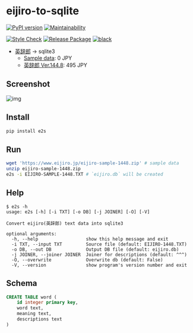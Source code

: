 # eijiro-to-sqlite

[![PyPI version](
  https://badge.fury.io/py/e2s.svg)](
  https://pypi.org/project/e2s/
) [![Maintainability](
  https://api.codeclimate.com/v1/badges/ba54d622e0a91a567bb1/maintainability)](
  https://codeclimate.com/github/eggplants/eijiro-to-sqlite/maintainability
)

[![Style Check](
  https://github.com/eggplants/eijiro-to-sqlite/actions/workflows/style-check.yml/badge.svg)](
  https://github.com/eggplants/eijiro-to-sqlite/actions/workflows/style-check.yml
) [![Release Package](
  https://github.com/eggplants/eijiro-to-sqlite/actions/workflows/release.yml/badge.svg)](
  https://github.com/eggplants/eijiro-to-sqlite/actions/workflows/release.yml) [
![black](
  https://img.shields.io/badge/code%20style-black-000000.svg)](
  https://github.com/psf/black
)

- [英辞郎](https://booth.pm/ja/items/777563) -> sqlite3
  - [Sample data](http://www.eijiro.jp/eijiro-sample-1448.zip): 0 JPY
  - [英辞郎 Ver.144.8](https://booth.pm/ja/items/777563): 495 JPY

## Screenshot

![img](https://user-images.githubusercontent.com/42153744/150694352-5f0af040-a79b-4e12-bd21-40ed67068a57.png)


## Install

```bash
pip install e2s
```

## Run

```bash
wget 'https://www.eijiro.jp/eijiro-sample-1448.zip' # sample data
unzip eijiro-sample-1448.zip
e2s -i EIJIRO-SAMPLE-1448.TXT # `eijiro.db` will be created
```

## Help

```shellsession
$ e2s -h
usage: e2s [-h] [-i TXT] [-o DB] [-j JOINER] [-O] [-V]

Convert eijiro(英辞郎) text data into sqlite3

optional arguments:
  -h, --help                  show this help message and exit
  -i TXT, --input TXT         Source file (default: EIJIRO-1448.TXT)
  -o DB, --out DB             Output DB file (default: eijiro.db)
  -j JOINER, --joiner JOINER  Joiner for descriptions (default: ^^^)
  -O, --overwrite             Overwrite db (default: False)
  -V, --version               show program's version number and exit
```

## Schema

```sql
CREATE TABLE word (
    id integer primary key,
    word text,
    meaning text,
    descriptions text
)
```
